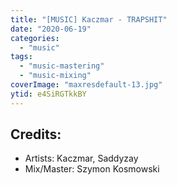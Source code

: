 ```yaml
---
title: "[MUSIC] Kaczmar - TRAPSHIT"
date: "2020-06-19"
categories:
  - "music"
tags:
  - "music-mastering"
  - "music-mixing"
coverImage: "maxresdefault-13.jpg"
ytid: e4SiRGTkkBY
---
```

## Credits:

- Artists: Kaczmar, Saddyzay
- Mix/Master: Szymon Kosmowski
